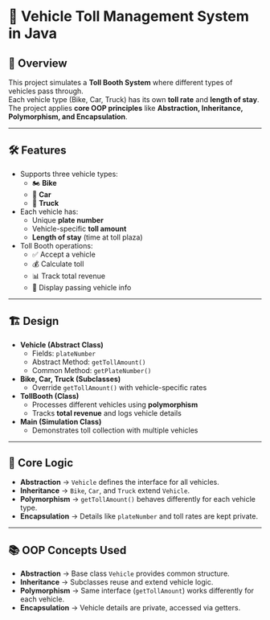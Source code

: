 # 🚗 Vehicle Toll Management System in Java

## 📌 Overview
This project simulates a **Toll Booth System** where different types of vehicles pass through.  
Each vehicle type (Bike, Car, Truck) has its own **toll rate** and **length of stay**.  
The project applies **core OOP principles** like **Abstraction, Inheritance, Polymorphism, and Encapsulation**.

---

## 🛠 Features
- Supports three vehicle types:
  - 🏍 **Bike**
  - 🚙 **Car**
  - 🚛 **Truck**
- Each vehicle has:
  - Unique **plate number**
  - Vehicle-specific **toll amount**
  - **Length of stay** (time at toll plaza)
- Toll Booth operations:
  - ✅ Accept a vehicle
  - 💰 Calculate toll
  - 📊 Track total revenue
  - 📑 Display passing vehicle info

---

## 🏗 Design
- **Vehicle (Abstract Class)**  
  - Fields: `plateNumber`  
  - Abstract Method: `getTollAmount()`  
  - Common Method: `getPlateNumber()`  
- **Bike, Car, Truck (Subclasses)**  
  - Override `getTollAmount()` with vehicle-specific rates  
- **TollBooth (Class)**  
  - Processes different vehicles using **polymorphism**  
  - Tracks **total revenue** and logs vehicle details  
- **Main (Simulation Class)**  
  - Demonstrates toll collection with multiple vehicles  

---

## 🎯 Core Logic
- **Abstraction** → `Vehicle` defines the interface for all vehicles.  
- **Inheritance** → `Bike`, `Car`, and `Truck` extend `Vehicle`.  
- **Polymorphism** → `getTollAmount()` behaves differently for each vehicle type.  
- **Encapsulation** → Details like `plateNumber` and toll rates are kept private.  

---

## 📚 OOP Concepts Used
- **Abstraction** → Base class `Vehicle` provides common structure.  
- **Inheritance** → Subclasses reuse and extend vehicle logic.  
- **Polymorphism** → Same interface (`getTollAmount`) works differently for each vehicle.  
- **Encapsulation** → Vehicle details are private, accessed via getters.  
